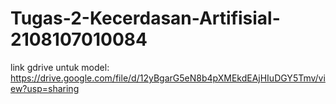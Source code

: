 # Tugas-2-Kecerdasan-Artifisial-2108107010084


link gdrive untuk model:
https://drive.google.com/file/d/12yBgarG5eN8b4pXMEkdEAjHIuDGY5Tmv/view?usp=sharing
